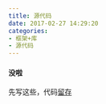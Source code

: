 ```yaml
---
title: 源代码
date: 2017-02-27 14:29:20
categories:
- 框架+库
- 源代码
---
```


#### 没啦

先写这些，代码[留存](http://pan.baidu.com/disk/home#list/path=%2F&vmode=list)
